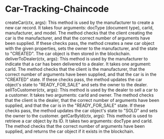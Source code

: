 # Car-Tracking-Chaincode


createCar(ctx, args): This method is used by the manufacturer to create a new car record. It takes four arguments: docType (document type), carId, manufacturer, and model. The method checks that the client creating the car is the manufacturer, and that the correct number of arguments have been supplied. If these checks pass, the method creates a new car object with the given properties, sets the owner to the manufacturer, and the state to "CREATED". The car object is then stored in the blockchain.
deliverToDealer(ctx, args): This method is used by the manufacturer to indicate that a car has been delivered to a dealer. It takes one argument: carId. The method checks that the client is the manufacturer, that the correct number of arguments have been supplied, and that the car is in the "CREATED" state. If these checks pass, the method updates the car object's state to "READY_FOR_SALE" and sets the owner to the dealer.
sellToCustomer(ctx, args): This method is used by the dealer to sell a car to a customer. It takes two arguments: carId and owner. The method checks that the client is the dealer, that the correct number of arguments have been supplied, and that the car is in the "READY_FOR_SALE" state. If these checks pass, the method updates the car object's state to "SOLD" and sets the owner to the customer.
getCarById(ctx, args): This method is used to retrieve a car object by its ID. It takes two arguments: docType and carId. The method checks that the correct number of arguments have been supplied, and returns the car object if it exists in the blockchain.
